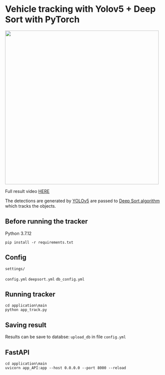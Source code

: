 # Vehicle tracking with Yolov5 + Deep Sort with PyTorch

<p>
<img src="videos/example3.gif" width="500"/>
</p>

Full result video [HERE](https://youtu.be/TCc3Agqb8Tg)

The detections are generated by [YOLOv5](https://github.com/ultralytics/yolov5) are passed to  [Deep Sort algorithm](https://github.com/ZQPei/deep_sort_pytorch) which tracks the objects.

## Before running the tracker

Python 3.7.12 

```
pip install -r requirements.txt
```

    
## Config

`settings/`
<br></br>
`config.yml`  `deepsort.yml`  `db_config.yml`

## Running tracker

```
cd application\main
python app_track.py
```

## Saving result
Results can be save to databse: `upload_db` in file `config.yml`


## FastAPI

```
cd application\main
uvicorn app_API:app --host 0.0.0.0 --port 8000 --reload

```


